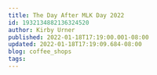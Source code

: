 ```yaml
---
title: The Day After MLK Day 2022
id: 1932134882136324520
author: Kirby Urner
published: 2022-01-18T17:19:00.001-08:00
updated: 2022-01-18T17:19:09.684-08:00
blog: coffee_shops
tags: 
---
```


